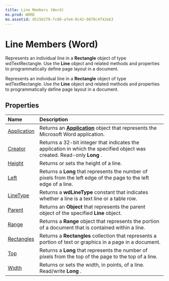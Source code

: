 ```yaml
---
title: Line Members (Word)
ms.prod: WORD
ms.assetid: d5156270-fc08-afe4-0c42-9870c4f42eb3
---
```



# Line Members (Word)
Represents an individual line in a **Rectangle** object of type wdTextRectangle. Use the **Line** object and related methods and properties to programmatically define page layout in a document.

Represents an individual line in a **Rectangle** object of type wdTextRectangle. Use the **Line** object and related methods and properties to programmatically define page layout in a document.


## Properties



|**Name**|**Description**|
|:-----|:-----|
|[Application](line-application-property-word.md)|Returns an  **[Application](application-object-word.md)** object that represents the Microsoft Word application.|
|[Creator](line-creator-property-word.md)|Returns a 32-bit integer that indicates the application in which the specified object was created. Read-only  **Long** .|
|[Height](line-height-property-word.md)|Returns or sets the height of a line.|
|[Left](line-left-property-word.md)|Returns a  **Long** that represents the number of pixels from the left edge of the page to the left edge of a line.|
|[LineType](line-linetype-property-word.md)|Returns a  **wdLineType** constant that indicates whether a line is a text line or a table row.|
|[Parent](line-parent-property-word.md)|Returns an  **Object** that represents the parent object of the specified **Line** object.|
|[Range](line-range-property-word.md)|Returns a  **Range** object that represents the portion of a document that is contained within a line.|
|[Rectangles](line-rectangles-property-word.md)|Returns a  **Rectangles** collection that represents a portion of text or graphics in a page in a document.|
|[Top](line-top-property-word.md)|Returns a  **Long** that represents the number of pixels from the top of the page to the top of a line.|
|[Width](line-width-property-word.md)|Returns or sets the width, in points, of a line. Read/write  **Long** .|

